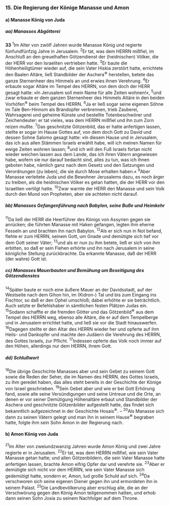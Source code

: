 ### 15. Die Regierung der Könige Manasse und Amon

#### a) Manasse König von Juda

##### aa) Manasses Abgötterei

__33__
<sup>1</sup>Im Alter von zwölf Jahren wurde Manasse König und regierte fünfundfünfzig Jahre in Jerusalem.
<sup>2</sup>Er tat, was dem HERRN mißfiel, im Anschluß an den greuelhaften Götzendienst der (heidnischen) Völker, die der HERR vor den Israeliten vertrieben hatte.
<sup>3</sup>Er baute die Höhenheiligtümer wieder auf, die sein Vater Hiskia zerstört hatte, errichtete den Baalen Altäre, ließ Standbilder der Aschera<sup title="oder: Astarte">&#x2732;</sup> herstellen, betete das ganze Sternenheer des Himmels an und erwies ihnen Verehrung.
<sup>4</sup>Er erbaute sogar Altäre im Tempel des HERRN, von dem doch der HERR gesagt hatte: »In Jerusalem soll mein Name für alle Zeiten wohnen!«,
<sup>5</sup>und zwar erbaute er dem ganzen Sternenheer des Himmels Altäre in den beiden Vorhöfen<sup title="vgl. zu 2.Kön 21,5">&#x2732;</sup> beim Tempel des HERRN.
<sup>6</sup>Ja er ließ sogar seine eigenen Söhne im Tale Ben-Hinnom als Brandopfer verbrennen, trieb Zauberei, Wahrsagerei und geheime Künste und bestellte Totenbeschwörer und Zeichendeuter: er tat vieles, was dem HERRN mißfiel und ihn zum Zorn reizen mußte.
<sup>7</sup>Das geschnitzte Götzenbild, das er hatte anfertigen lassen, stellte er sogar im Hause Gottes auf, von dem doch Gott zu David und dessen Sohne Salomo gesagt hatte: »In diesem Hause und in Jerusalem, das ich aus allen Stämmen Israels erwählt habe, will ich meinen Namen für ewige Zeiten wohnen lassen;
<sup>8</sup>und ich will den Fuß Israels fortan nicht wieder weichen lassen aus dem Lande, das ich ihren Vätern angewiesen habe, wofern sie nur darauf bedacht sind, alles zu tun, was ich ihnen geboten habe, nämlich ganz nach dem Gesetz und den Satzungen und Verordnungen (zu leben), die sie durch Mose erhalten haben.«
<sup>9</sup>Aber Manasse verleitete Juda und die Bewohner Jerusalems dazu, es noch ärger zu treiben, als die heidnischen Völker es getan hatten, die der HERR vor den Israeliten vertilgt hatte.
<sup>10</sup>Zwar warnte der HERR den Manasse und sein Volk durch den Mund von Propheten, aber sie achteten nicht darauf.

##### bb) Manasses Gefangenführung nach Babylon, seine Buße und Heimkehr

<sup>11</sup>Da ließ der HERR die Heerführer des Königs von Assyrien gegen sie anrücken; die führten Manasse mit Haken gefangen, legten ihm eherne Fesseln an und brachten ihn nach Babylon.
<sup>12</sup>Als er sich nun in Not befand, flehte er zum HERRN, seinem Gott, um Gnade und demütigte sich tief vor dem Gott seiner Väter;
<sup>13</sup>und als er nun zu ihm betete, ließ er sich von ihm erbitten, so daß er sein Flehen erhörte und ihn nach Jerusalem in seine königliche Stellung zurückbrachte. Da erkannte Manasse, daß der HERR (der wahre) Gott ist.

##### cc) Manasses Mauerbauten und Bemühung um Beseitigung des Götzendienstes

<sup>14</sup>Später baute er noch eine äußere Mauer an der Davidsstadt, auf der Westseite nach dem Gihon hin, im (Kidron-) Tal und bis zum Eingang ins Fischtor, so daß er den Ophel umschloß; dabei erhöhte er sie beträchtlich. Auch setzte er Befehlshaber in sämtlichen festen Plätzen Judas ein.
<sup>15</sup>Sodann schaffte er die fremden Götter und das Götzenbild<sup title="V.7">&#x2732;</sup> aus dem Tempel des HERRN weg, ebenso alle Altäre, die er auf dem Tempelberge und in Jerusalem errichtet hatte, und ließ sie vor die Stadt hinauswerfen.
<sup>16</sup>Dagegen stellte er den Altar des HERRN wieder her und opferte auf ihm Heils- und Dankopfer und machte den Judäern die Verehrung des HERRN, des Gottes Israels, zur Pflicht.
<sup>17</sup>Indessen opferte das Volk noch immer auf den Höhen, allerdings nur dem HERRN, ihrem Gott.

##### dd) Schlußwort

<sup>18</sup>Die übrige Geschichte Manasses aber und sein Gebet zu seinem Gott sowie die Reden der Seher, die im Namen des HERRN, des Gottes Israels, zu ihm geredet haben, das alles steht bereits in der Geschichte der Könige von Israel geschrieben.
<sup>19</sup>Sein Gebet aber und wie er bei Gott Erhörung fand, sowie alle seine Versündigungen und seine Untreue und die Orte, an denen er vor seiner Demütigung Höhenaltäre erbaut und Standbilder der Aschera und geschnitzte Götzenbilder aufgestellt hatte, das findet sich bekanntlich aufgezeichnet in der Geschichte Hosais<sup title="oder: der Seher">&#x2732;</sup>. –
<sup>20</sup>Als Manasse sich dann zu seinen Vätern gelegt und man ihn in seinem Hause<sup title="d.h. im Garten seines Palastes">&#x2732;</sup> begraben hatte, folgte ihm sein Sohn Amon in der Regierung nach.

#### b) Amon König von Juda

<sup>21</sup>Im Alter von zweiundzwanzig Jahren wurde Amon König und zwei Jahre regierte er in Jerusalem.
<sup>22</sup>Er tat, was dem HERRN mißfiel, wie sein Vater Manasse getan hatte; und allen Götzenbildern, die sein Vater Manasse hatte anfertigen lassen, brachte Amon eifrig Opfer dar und verehrte sie.
<sup>23</sup>Aber er demütigte sich nicht vor dem HERRN, wie sein Vater Manasse sich gedemütigt hatte, sondern er, Amon, lud große Schuld auf sich.
<sup>24</sup>Da verschworen sich seine eigenen Diener gegen ihn und ermordeten ihn in seinem Palast.
<sup>25</sup>Die Landbevölkerung aber erschlug alle, die an der Verschwörung gegen den König Amon teilgenommen hatten, und erhob dann seinen Sohn Josia zu seinem Nachfolger auf dem Throne.